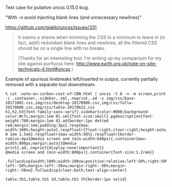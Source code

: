 Test case for putative uncss 0.15.0 bug.

"With -n avoid injecting blank lines (and unnecessary newlines)"

https://github.com/giakki/uncss/issues/331

> It seems a shame when trimming the CSS to a minimum to leave in (in fact, add!) redundant blank lines and newlines; all the filtered CSS should be on a single line with no breaks.
> 
> (Thanks for an interesting tool: I'm writing up my comparison for my site against purifycss here: http://www.earth.org.uk/note-on-site-technicals-4.html#uncss )


Example of spurious linebreaks left/inserted in output, currently partially removed with a separate tool downstream:

    % cat .note-on-carbon-cost-of-CDN.html | uncss -t 0 -n -m screen,print -i .container,.sidebar,.sml,.noprint,.ad -s img/css/base-20171001.css,img/css/desktop-20170906.css,img/css/fullw-20170606.css,img/css/table-20170622.css
    h1,h2,h3{font-family:sans-serif}.sidebar{color:#000;background-color:#cfc;margin:1em 0}.sml{font-size:small}.pgdescription{font-weight:700;margin:1em 0}.ad{border:1px dotted red;margin:1em;padding:3px}.resp{max-width:100%;height:auto}.respfloatr{float:right;clear:right;height:auto;margin:1em 0 1em 1.5em}.respfloatr{max-width:50%}.respfloatr{border-radius:4px}@media screen and (min-width:640px){.container{max-width:800px;margin:auto}}@media print{.ad,.noprint{display:none!important}} 
    @media screen and (min-width:800px){.container{font-size:1.2rem}}
    
    .fullwcdisp{width:100%;width:100vw;position:relative;left:50%;right:50%;margin-left:-50%;margin-left:-50vw;margin-right:-50%;margin-right:-50vw}.fullwcdisp{clear:both;text-align:center}
    
    table.tb1,table.tb1 td,table.tb1 th{border:1px solid}
